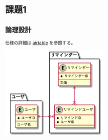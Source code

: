 # 課題1

<!-- START doctoc -->
<!-- END doctoc -->

## 論理設計

仕様の詳細は [airtable](https://airtable.com/tblTnXBXFOYJ0J7lZ/viwyi8muFtWUlhNKG/reckOBNlLbwf5m8ut?blocks=hide) を参照する。

![](../assets/penpen-v1.png)

